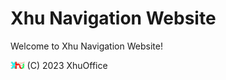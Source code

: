 # Xhu Navigation Website

Welcome to Xhu Navigation Website!

<img src="xhulogo.png" height="12px" title="XhuOffice" alt="XhuOffice" />
(C) 2023 XhuOffice
